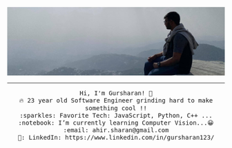 <img src="https://raw.githubusercontent.com/ahirsharan/ahirsharan/main/github_prof.jpg"/>
 <hr></hr>
<p align="center">
  <samp>
    Hi, I'm Gursharan! 👋 <br>
    🔥 23 year old Software Engineer grinding hard to make something cool !! <br>
    :sparkles: Favorite Tech: JavaScript, Python, C++ ... <br>
    :notebook: I’m currently learning Computer Vision...😀  <br>
    :email:	ahir.sharan@gmail.com <br>
    💼: LinkedIn: https://www.linkedin.com/in/gursharan123/ <br>
  </samp>
</p>


